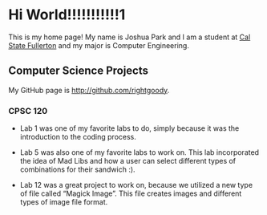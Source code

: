 # Hi World!!!!!!!!!!!1


This is my home page! My name is Joshua Park and I am a student at [Cal State Fullerton](http://www.fullerton.edu/) and my major is Computer Engineering.


## Computer Science Projects

My GitHub page is http://github.com/rightgoody.


### CPSC 120

* Lab 1 was one of my favorite labs to do, simply because it was the introduction to the coding process.

* Lab 5 was also one of my favorite labs to work on. This lab incorporated the idea of Mad Libs and how a user can select different types of combinations for their sandwich :).

* Lab 12 was a great project to work on, because we utilized a new type of file called “Magick Image”. This file creates images and different types of image file format.
